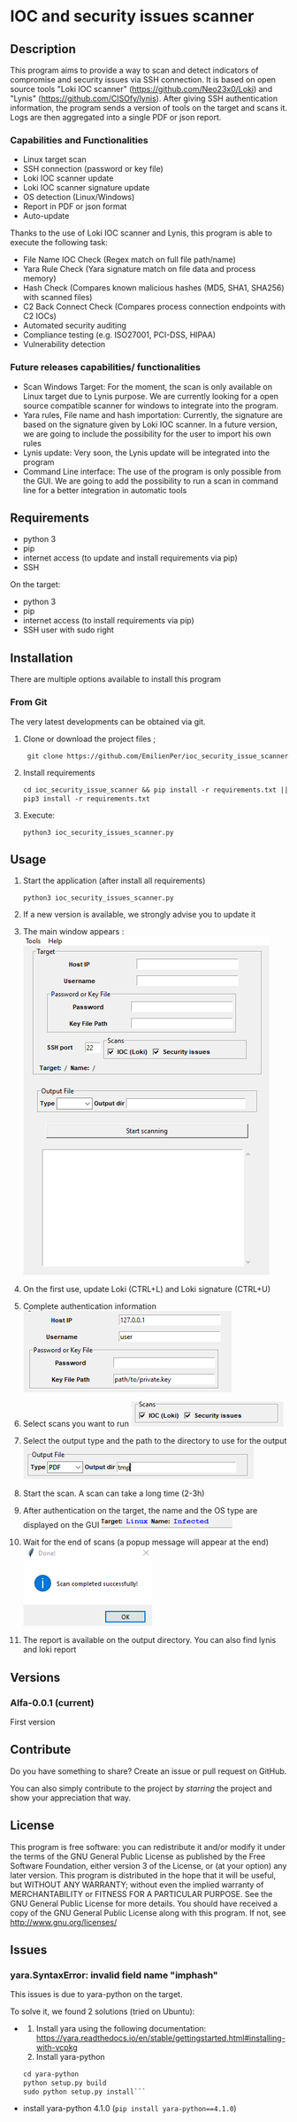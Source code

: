 # IOC and security issues scanner
## Description
This program aims to provide a way to scan and detect indicators of compromise and security issues via SSH connection.
It is based on open source tools "Loki IOC scanner" (<https://github.com/Neo23x0/Loki>) and "Lynis" (<https://github.com/CISOfy/lynis>). 
After giving SSH authentication information, the program sends a version of tools on the target and scans it. Logs are then aggregated into a single PDF or json report.
### Capabilities and Functionalities
- Linux target scan
- SSH connection (password or key file)
- Loki IOC scanner update
- Loki IOC scanner signature update
- OS detection (Linux/Windows)
- Report in PDF or json format
- Auto-update

Thanks to the use of Loki IOC scanner and Lynis, this program is able to execute the following task:
- File Name IOC Check (Regex match on full file path/name)
- Yara Rule Check (Yara signature match on file data and process memory)
- Hash Check (Compares known malicious hashes (MD5, SHA1, SHA256) with scanned files)
- C2 Back Connect Check (Compares process connection endpoints with C2 IOCs)
- Automated security auditing
- Compliance testing (e.g. ISO27001, PCI-DSS, HIPAA)
- Vulnerability detection

### Future releases capabilities/ functionalities
- Scan Windows Target: For the moment, the scan is only available on Linux target due to Lynis purpose. We are currently looking for a open source compatible scanner for windows to integrate into the program.
- Yara rules, File name and hash importation: Currently, the signature are based on the signature given by Loki IOC scanner. In a future version, we are going to include the possibility for the user to import his own rules
- Lynis update: Very soon, the Lynis update will be integrated into the program
- Command Line interface: The use of the program is only possible from the GUI. We are going to add the possibility to run a scan in command line for a better integration in automatic tools

## Requirements
- python 3
- pip
- internet access (to update and install requirements via pip)
- SSH

On the target: 
- python 3
- pip
- internet access (to install requirements via pip)
- SSH user with sudo right

## Installation
There are multiple options available to install this program
### From Git
The very latest developments can be obtained via git.
1. Clone or download the project files ;

        git clone https://github.com/EmilienPer/ioc_security_issue_scanner
2. Install requirements

       cd ioc_security_issue_scanner && pip install -r requirements.txt || pip3 install -r requirements.txt    
4. Execute:

       python3 ioc_security_issues_scanner.py

## Usage
1. Start the application (after install all requirements)

       python3 ioc_security_issues_scanner.py
2. If a new version is available, we strongly advise you to update it
3. The main window appears :
 ![Main window](/images/main_window.png)
4. On the first use, update Loki (CTRL+L) and Loki signature (CTRL+U)
5. Complete authentication information
 ![authentication](/images/authentication.PNG)
6. Select scans you want to run
  ![scan](/images/scans.PNG)
7.  Select the output type and the path to the directory to use for the output
  ![output_selection](/images/output.PNG)
8. Start the scan. A  scan can take a long time (2-3h)
10. After authentication on the target, the name and the OS type are displayed on the GUI
  ![target](/images/target.PNG)
11. Wait for the end of scans (a popup message will appear at the end)
 ![done](/images/done.PNG)
12. The report is available on the output directory. You can also find lynis and loki report


## Versions
### Alfa-0.0.1 (current)
First version
## Contribute
Do you have something to share? Create an issue or pull request on GitHub. 

You can also simply contribute to the project by _starring_ the project and show your appreciation that way.

## License

This program is free software: you can redistribute it and/or modify it under the terms of the GNU General Public License as published by the Free Software Foundation, either version 3 of the License, or (at your option) any later version.
This program is distributed in the hope that it will be useful, but WITHOUT ANY WARRANTY; without even the implied warranty of MERCHANTABILITY or FITNESS FOR A PARTICULAR PURPOSE. See the GNU General Public License for more details.
You should have received a copy of the GNU General Public License along with this program. If not, see http://www.gnu.org/licenses/
## Issues
### yara.SyntaxError: invalid field name "imphash"
This issues is due to yara-python on the target. 

To solve it, we found 2 solutions (tried on Ubuntu):
- 1. Install yara using the following documentation: https://yara.readthedocs.io/en/stable/gettingstarted.html#installing-with-vcpkg
  2. Install yara-python
    ```git clone --recursive https://github.com/VirusTotal/yara-python
    cd yara-python
    python setup.py build
    sudo python setup.py install```
- install yara-python 4.1.0 (`pip install yara-python==4.1.0`)